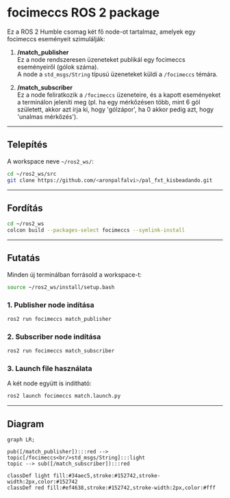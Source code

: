 # focimeccs ROS 2 package

Ez a ROS 2 Humble csomag két fő node-ot tartalmaz, amelyek egy focimeccs eseményeit szimulálják:

1. **/match_publisher**  
   Ez a node rendszeresen üzeneteket publikál egy focimeccs eseményeiről (gólok száma).  
   A node a `std_msgs/String` típusú üzeneteket küldi a `/focimeccs` témára.  

2. **/match_subscriber**  
   Ez a node feliratkozik a `/focimeccs` üzeneteire, és a kapott eseményeket a terminálon jeleníti meg (pl. ha egy mérkőzésen több, mint 6 gól született, akkor azt írja ki, hogy 'gólzápor', ha 0 akkor pedig azt, hogy 'unalmas mérkőzés').  

---

## Telepítés

A workspace neve `~/ros2_ws/`:

```bash
cd ~/ros2_ws/src
git clone https://github.com/<aronpalfalvi>/pal_fxt_kisbeadando.git
```

---

## Fordítás

```bash
cd ~/ros2_ws
colcon build --packages-select focimeccs --symlink-install
```

---

## Futatás

Minden új terminálban forrásold a workspace-t:

```bash
source ~/ros2_ws/install/setup.bash
```

### 1. Publisher node indítása

```bash
ros2 run focimeccs match_publisher
```

### 2. Subscriber node indítása

```bash
ros2 run focimeccs match_subscriber
```

### 3. Launch file használata

A két node együtt is indítható:

```bash
ros2 launch focimeccs match.launch.py
```

---

## Diagram

```mermaid
graph LR;

pub([/match_publisher]):::red --> topic[/focimeccs<br/>std_msgs/String]:::light
topic --> sub([/match_subscriber]):::red

classDef light fill:#34aec5,stroke:#152742,stroke-width:2px,color:#152742  
classDef red fill:#ef4638,stroke:#152742,stroke-width:2px,color:#fff
```
